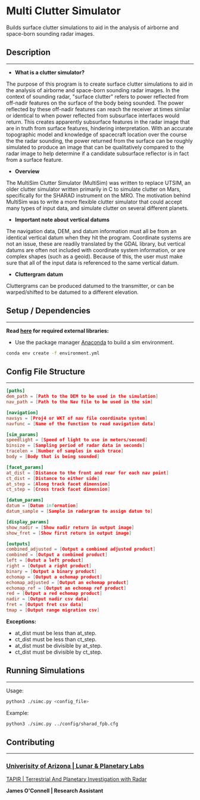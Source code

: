 # Multi Clutter Simulator

Builds surface clutter simulations to aid in the analysis of airborne and space-born sounding radar images.

## Description

***

* **What is a clutter simulator?**

The purpose of this program is to create surface clutter simulations to aid in the analysis of airborne and space-born sounding radar images. In the context of sounding radar, "surface clutter" refers to power reflected from off-nadir features on the surface of the body being sounded. The power reflected by these off-nadir features can reach the receiver at times similar or identical to when power reflected from subsurface interfaces would return. This creates apparently subsurface features in the radar image that are in truth from surface features, hindering interpretation. With an accurate topographic model and knowledge of spacecraft location over the course the the radar sounding, the power returned from the surface can be roughly simulated to produce an image that can be qualitatively compared to the radar image to help determine if a candidate subsurface reflector is in fact from a surface feature.

* **Overview**

The MultiSim Clutter Simulator (MultiSim) was written to replace UTSIM, an older clutter simulator written primarily in C to simulate clutter on Mars, specifically for the SHARAD instrument on the MRO. The motivation behind MultiSim was to write a more flexible clutter simulator that could accept many types of input data, and simulate clutter on several different planets.

* **Important note about vertical datums**

The navigation data, DEM, and datum information must all be from an identical vertical datum when they hit the program. Coordinate systems are not an issue, these are readily translated by the GDAL library, but vertical datums are often not included with coordinate system information, or are complex shapes (such as a geoid). Because of this, the user must make sure that all of the input data is referenced to the same vertical datum.

* **Cluttergram datum**

Cluttergrams can be produced datumed to the transmitter, or can be
warped/shifted to be datumed to a different elevation.

## Setup / Dependencies

***
**Read [here](./environment.yml) for required external libraries:**

* Use the package manager [Anaconda](https://docs.anaconda.com/anaconda/install/) to build a sim environment.

```bash
conda env create -f environment.yml
```

## Config File Structure

***

```conf
[paths]
dem_path = [Path to the DEM to be used in the simulation]
nav_path = [Path to the Nav file to be used in the sim]

[navigation]
navsys = [Proj4 or WKT of nav file coordinate system]
navfunc = [Name of the function to read navigation data]

[sim_params]
speedlight = [Speed of light to use in meters/second]
binsize = [Sampling period of radar data in seconds]
tracelen = [Number of samples in each trace]
body = [Body that is being sounded]

[facet_params]
at_dist = [Distance to the front and rear for each nav point]
ct_dist = [Distance to either side]
at_step = [Along track facet dimension]
ct_step = [Cross track facet dimension]

[datum_params]
datum = [Datum information]
datum_sample = [Sample in radargram to assign datum to]

[display_params]
show_nadir = [Show nadir return in output image]
show_fret = [Show first return in output image]

[outputs]
combined_adjusted = [Output a combined adjusted product]
combined = [Output a combined product]
left = [Outut a left product]
right = [Output a right product]
binary = [Output a binary product]
echomap = [Output a echomap product]
echomap_adjusted = [Output an echomap product]
echomap_ref = [Output an echomap ref product]
red = [Output a red echomap product]
nadir = [Output nadir csv data]
fret = [Output fret csv data]
tmap = [Output range migration csv]
```

**Exceptions:**

* at_dist must be less than at_step.
* ct_dist must be less than ct_step.
* at_dist must be divisible by at_step.
* ct_dist must be divisible by ct_step.

## Running Simulations

***

Usage:

```bash
python3 ./simc.py <config_file>
```

Example:

```bash
python3 ./simc.py ../config/sharad_fpb.cfg
```

## Contributing

***

### [**Univerisity of Arizona | Lunar & Planetary Labs**](https://www.lpl.arizona.edu/)

[TAPIR | Terrestrial And Planetary Investigation with Radar](https://tapir.lpl.arizona.edu/)

**James O'Connell | Research Assistant**
